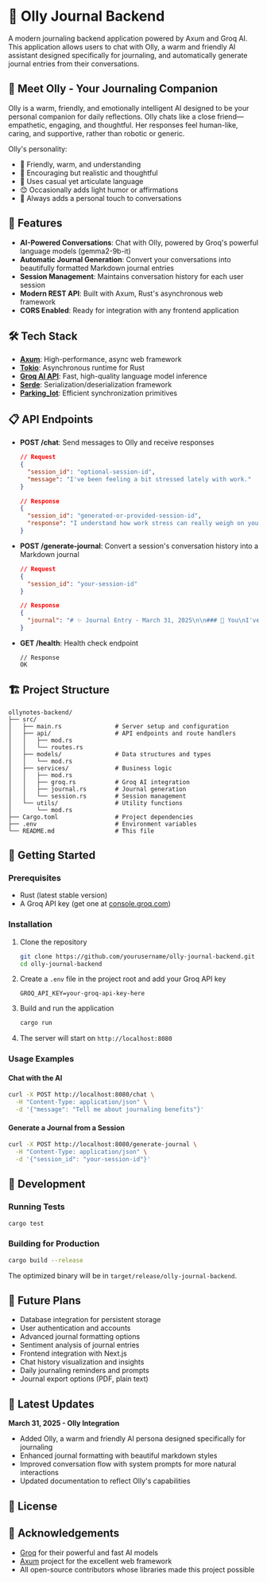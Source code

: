 # 📔 Olly Journal Backend

A modern journaling backend application powered by Axum and Groq AI. This application allows users to chat with Olly, a warm and friendly AI assistant designed specifically for journaling, and automatically generate journal entries from their conversations.

## 🌟 Meet Olly - Your Journaling Companion

Olly is a warm, friendly, and emotionally intelligent AI designed to be your personal companion for daily reflections. Olly chats like a close friend—empathetic, engaging, and thoughtful. Her responses feel human-like, caring, and supportive, rather than robotic or generic.

Olly's personality:
- 💛 Friendly, warm, and understanding
- 🤔 Encouraging but realistic and thoughtful
- 💬 Uses casual yet articulate language
- 😊 Occasionally adds light humor or affirmations
- 🌈 Always adds a personal touch to conversations

## 🚀 Features

- **AI-Powered Conversations**: Chat with Olly, powered by Groq's powerful language models (gemma2-9b-it)
- **Automatic Journal Generation**: Convert your conversations into beautifully formatted Markdown journal entries
- **Session Management**: Maintains conversation history for each user session
- **Modern REST API**: Built with Axum, Rust's asynchronous web framework
- **CORS Enabled**: Ready for integration with any frontend application

## 🛠️ Tech Stack

- **[Axum](https://github.com/tokio-rs/axum)**: High-performance, async web framework
- **[Tokio](https://tokio.rs/)**: Asynchronous runtime for Rust
- **[Groq AI API](https://console.groq.com/docs)**: Fast, high-quality language model inference
- **[Serde](https://serde.rs/)**: Serialization/deserialization framework
- **[Parking_lot](https://docs.rs/parking_lot/latest/parking_lot/)**: Efficient synchronization primitives

## 📋 API Endpoints

- **POST /chat**: Send messages to Olly and receive responses
  ```json
  // Request
  {
    "session_id": "optional-session-id",
    "message": "I've been feeling a bit stressed lately with work."
  }
  
  // Response
  {
    "session_id": "generated-or-provided-session-id",
    "response": "I understand how work stress can really weigh on you. 💛 It's completely normal to feel overwhelmed sometimes. What aspect of work has been the most challenging for you? And have you found any small moments of peace in between the stress?"
  }
  ```

- **POST /generate-journal**: Convert a session's conversation history into a Markdown journal
  ```json
  // Request
  {
    "session_id": "your-session-id"
  }
  
  // Response
  {
    "journal": "# ✨ Journal Entry - March 31, 2025\n\n### 💭 You\nI've been feeling a bit stressed lately with work.\n\n### 💛 Olly\nI understand how work stress can really weigh on you. 💛 It's completely normal to feel overwhelmed sometimes. What aspect of work has been the most challenging for you? And have you found any small moments of peace in between the stress?\n\n---\n\n*Generated by Olly, your AI journaling companion*"
  }
  ```

- **GET /health**: Health check endpoint
  ```
  // Response
  OK
  ```

## 🏗️ Project Structure

```
ollynotes-backend/
├── src/
│   ├── main.rs               # Server setup and configuration
│   ├── api/                  # API endpoints and route handlers
│   │   ├── mod.rs           
│   │   └── routes.rs         
│   ├── models/               # Data structures and types
│   │   └── mod.rs            
│   ├── services/             # Business logic
│   │   ├── mod.rs
│   │   ├── groq.rs           # Groq AI integration
│   │   ├── journal.rs        # Journal generation
│   │   └── session.rs        # Session management
│   └── utils/                # Utility functions
│       └── mod.rs
├── Cargo.toml                # Project dependencies
├── .env                      # Environment variables
└── README.md                 # This file
```

## 🚦 Getting Started

### Prerequisites

- Rust (latest stable version)
- A Groq API key (get one at [console.groq.com](https://console.groq.com))

### Installation

1. Clone the repository
   ```bash
   git clone https://github.com/yourusername/olly-journal-backend.git
   cd olly-journal-backend
   ```

2. Create a `.env` file in the project root and add your Groq API key
   ```
   GROQ_API_KEY=your-groq-api-key-here
   ```

3. Build and run the application
   ```bash
   cargo run
   ```

4. The server will start on `http://localhost:8080`

### Usage Examples

#### Chat with the AI

```bash
curl -X POST http://localhost:8080/chat \
  -H "Content-Type: application/json" \
  -d '{"message": "Tell me about journaling benefits"}'
```

#### Generate a Journal from a Session

```bash
curl -X POST http://localhost:8080/generate-journal \
  -H "Content-Type: application/json" \
  -d '{"session_id": "your-session-id"}'
```

## 📝 Development

### Running Tests

```bash
cargo test
```

### Building for Production

```bash
cargo build --release
```

The optimized binary will be in `target/release/olly-journal-backend`.

## 🔮 Future Plans

- Database integration for persistent storage
- User authentication and accounts
- Advanced journal formatting options
- Sentiment analysis of journal entries
- Frontend integration with Next.js
- Chat history visualization and insights
- Daily journaling reminders and prompts
- Journal export options (PDF, plain text)

## 📄 Latest Updates

**March 31, 2025 - Olly Integration**
- Added Olly, a warm and friendly AI persona designed specifically for journaling
- Enhanced journal formatting with beautiful markdown styles
- Improved conversation flow with system prompts for more natural interactions
- Updated documentation to reflect Olly's capabilities

## 📄 License

## 👏 Acknowledgements

- [Groq](https://groq.com/) for their powerful and fast AI models
- [Axum](https://github.com/tokio-rs/axum) project for the excellent web framework
- All open-source contributors whose libraries made this project possible 